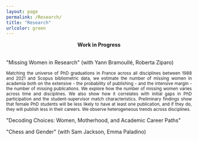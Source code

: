 ```yaml
---
layout: page
permalink: /Research/
title: "Research"
urlcolor: green
---
```


<div align="center">
 <b>Work in Progress</b>
</div>
&nbsp;  

"Missing Women in Research" (with Yann Bramoullé, Roberta Ziparo)
 <p align="justify">
<sub> Matching the universe of PhD graduations in France across all disciplines between 1988 and 2021 and Scopus bibliometric data, we estimate the number of missing women in academia both on the extensive - the probability of publishing - and the intensive margin - the number of missing publications. 
We explore how the number of missing women varies across time and disciplines. We also show how it correlates with initial gaps in PhD participation and the student-supervisor match characteristics. Preliminary findings show that female PhD students will be less likely to have at least one publication, and if they do, they will publish less in their careers. We observe heterogeneous trends across disciplines. </sub>
</p>
 
"Decoding Choices: Women, Motherhood, and Academic Career Paths"
<p align="justify">

"Chess and Gender" (with Sam Jackson, Emma Paladino)
&nbsp; 
